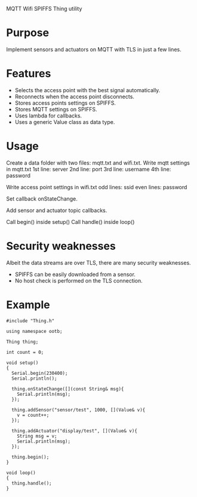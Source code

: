 MQTT Wifi SPIFFS Thing utility

# Purpose #
Implement sensors and actuators on MQTT with TLS in just a few lines.

# Features #
- Selects the access point with the best signal automatically.
- Reconnects when the access point disconnects.
- Stores access points settings on SPIFFS.
- Stores MQTT settings on SPIFFS.
- Uses lambda for callbacks.
- Uses a generic Value class as data type.

# Usage #
Create a data folder with two files: mqtt.txt and wifi.txt.
Write mqtt settings in mqtt.txt
1st line: server
2nd line: port
3rd line: username
4th line: password

Write access point settings in wifi.txt
odd lines: ssid
even lines: password

Set callback onStateChange.

Add sensor and actuator topic callbacks.

Call begin() inside setup()
Call handle() inside loop()

# Security weaknesses #
Albeit the data streams are over TLS, there are many security weaknesses.
- SPIFFS can be easily downloaded from a sensor.
- No host check is performed on the TLS connection. 

# Example #
```
#include "Thing.h"

using namespace ootb;

Thing thing;

int count = 0;

void setup()
{
  Serial.begin(230400);
  Serial.println();
  
  thing.onStateChange([](const String& msg){
    Serial.println(msg);
  });
  
  thing.addSensor("sensor/test", 1000, [](Value& v){
    v = count++;
  });
  
  thing.addActuator("display/test", [](Value& v){
    String msg = v; 
    Serial.println(msg);
  });
  
  thing.begin();
}

void loop()
{
  thing.handle();
}
```
